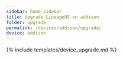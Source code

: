 ```yaml
---
sidebar: home_sidebar
title: Upgrade LineageOS on addison
folder: upgrade
permalink: /devices/addison/upgrade/
device: addison
---
```

{% include templates/device_upgrade.md %}

